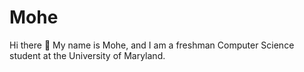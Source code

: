 # Mohe
Hi there 👋
My name is Mohe, and I am a freshman Computer Science student at the University of Maryland.
